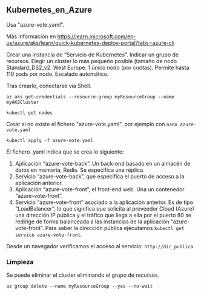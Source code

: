## Kubernetes_en_Azure
Usa "azure-vote.yaml".

Más información en https://learn.microsoft.com/en-us/azure/aks/learn/quick-kubernetes-deploy-portal?tabs=azure-cli 

Crear una instancia de “Servicio de Kubernetes”. Indicar un grupo de recursos. Elegir un cluster lo más pequeño posible (tamaño de nodo Standard_DS2_v2. West Europe. 1 único nodo (por cuotas). Permite hasta 110 pods por nodo. Escalado automático. 

Tras crearlo, conectarse vía Shell.

`az aks get-credentials --resource-group myResourceGroup --name myAKSCluster`

`kubectl get nodes`

Crear si no existe el fichero "azure-vote.yaml", por ejemplo con `nano azure-vote.yaml`

`kubectl apply -f azure-vote.yaml`

El fichero .yaml indica que se crea lo siguiente:

1. Aplicación “azure-vote-back”. Un back-end basado en un almacén de datos en memoria, Redis. Se especifica una réplica.
2. Servicio “azure-vote-back”, que especifica el puerto de acceso a la aplicación anterior. 
3. Aplicación “azure-vote-front”, el front-end web. Una un contenedor “azure-vote-front”.
4. Servicio “azure-vote-front” asociado a la aplicación anterior. Es de tipo “LoadBalancer”, lo que significa que solicita al proveedor Cloud (Azure) una dirección IP pública y el tráfico que llega a ella por el puerto 80 se redirige de forma balanceada a las instancias de la aplicación “azure-vote-front”. Para saber la dirección pública ejecutamos `kubectl get service azure-vote-front`.

Desde un navegador verificamos el acceso al servicio: `http://dir_publica`
### Limpieza
Se puede eliminar el cluster eliminando el grupo de recursos. 

`az group delete --name myResourceGroup --yes --no-wait`

 

